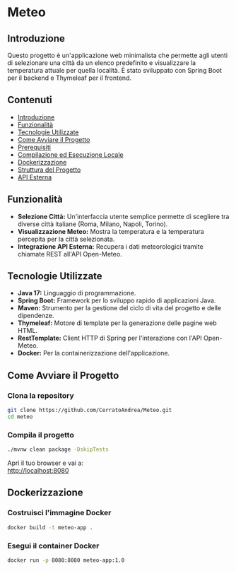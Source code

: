 # Meteo

## Introduzione
Questo progetto è un'applicazione web minimalista che permette agli utenti di selezionare una città da un elenco predefinito e visualizzare la temperatura attuale per quella località. È stato sviluppato con Spring Boot per il backend e Thymeleaf per il frontend.

## Contenuti
- [Introduzione](#introduzione)
- [Funzionalità](#funzionalità)
- [Tecnologie Utilizzate](#tecnologie-utilizzate)
- [Come Avviare il Progetto](#come-avviare-il-progetto)
- [Prerequisiti](#prerequisiti)
- [Compilazione ed Esecuzione Locale](#compilazione-ed-esecuzione-locale)
- [Dockerizzazione](#dockerizzazione)
- [Struttura del Progetto](#struttura-del-progetto)
- [API Esterna](#api-esterna)

## Funzionalità
- **Selezione Città:** Un'interfaccia utente semplice permette di scegliere tra diverse città italiane (Roma, Milano, Napoli, Torino).
- **Visualizzazione Meteo:** Mostra la temperatura e la temperatura percepita per la città selezionata.
- **Integrazione API Esterna:** Recupera i dati meteorologici tramite chiamate REST all'API Open-Meteo.

## Tecnologie Utilizzate
- **Java 17:** Linguaggio di programmazione.
- **Spring Boot:** Framework per lo sviluppo rapido di applicazioni Java.
- **Maven:** Strumento per la gestione del ciclo di vita del progetto e delle dipendenze.
- **Thymeleaf:** Motore di template per la generazione delle pagine web HTML.
- **RestTemplate:** Client HTTP di Spring per l'interazione con l'API Open-Meteo.
- **Docker:** Per la containerizzazione dell'applicazione.

## Come Avviare il Progetto

### Clona la repository
```sh
git clone https://github.com/CerratoAndrea/Meteo.git
cd meteo
```

### Compila il progetto
```sh
./mvnw clean package -DskipTests
```

Apri il tuo browser e vai a:  
[http://localhost:8080](http://localhost:8080)

## Dockerizzazione

### Costruisci l'immagine Docker
```sh
docker build -t meteo-app .
```

### Esegui il container Docker
```sh
docker run -p 8080:8080 meteo-app:1.0
